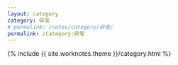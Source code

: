 ```yaml
---
layout: category
category: 碎笔
# permalink: /notes/category/碎笔/
permalink: /Category:碎笔
---
```

{% include {{ site.worknotes.theme }}/category.html %}